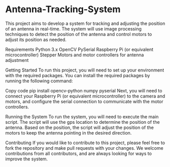 # Antenna-Tracking-System

This project aims to develop a system for tracking and adjusting the position of an antenna in real-time. The system will use image processing techniques to detect the position of the antenna and control motors to adjust its position as needed.

Requirements
Python 3.x
OpenCV
PySerial
Raspberry Pi (or equivalent microcontroller)
Stepper Motors and motor controllers for antenna adjustment

Getting Started
To run this project, you will need to set up your environment with the required packages. You can install the required packages by running the following command:

Copy code
pip install opencv-python numpy pyserial
Next, you will need to connect your Raspberry Pi (or equivalent microcontroller) to the camera and motors, and configure the serial connection to communicate with the motor controllers.

Running the System
To run the system, you will need to execute the main script. The script will use the gps location to determine the position of the antenna. Based on the position, the script will adjust the position of the motors to keep the antenna pointing in the desired direction.

Contributing
If you would like to contribute to this project, please feel free to fork the repository and make pull requests with your changes. We welcome contributions from all contributors, and are always looking for ways to improve the system.
